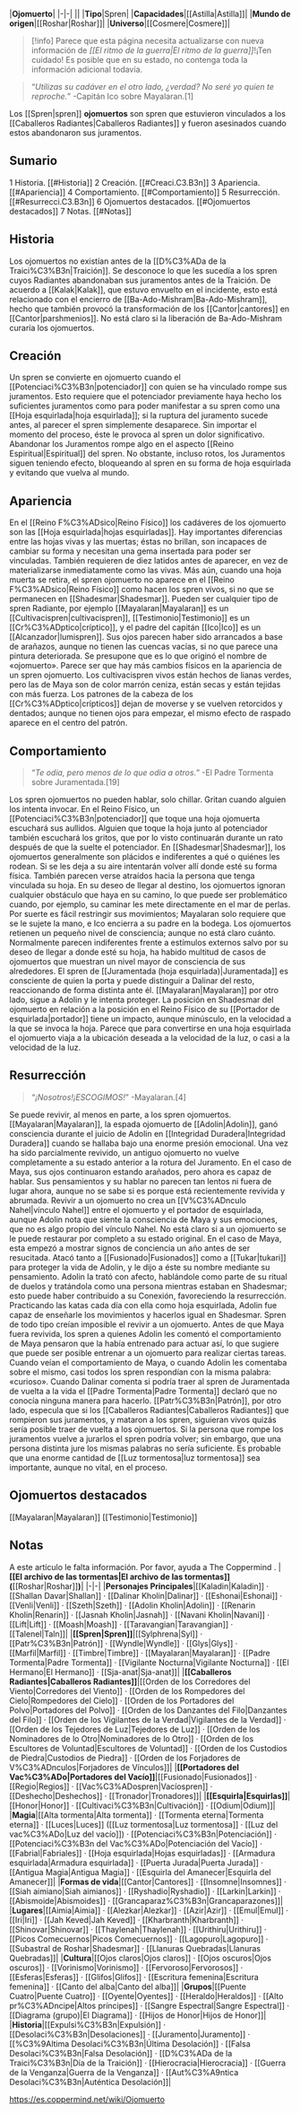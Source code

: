 

|**Ojomuerto**|
|-|-|
||
|**Tipo**|Spren|
|**Capacidades**|[[Astilla\|Astilla]]|
|**Mundo de origen**|[[Roshar\|Roshar]]|
|**Universo**|[[Cosmere\|Cosmere]]|

> [!info] Parece que esta página necesita actualizarse con nueva información de *[[El ritmo de la guerra\|El ritmo de la guerra]]*!¡Ten cuidado! Es posible que en su estado, no contenga toda la información adicional todavía.

>“*Utilizas su cadáver en el otro lado, ¿verdad? No seré yo quien te reproche.*”
\-Capitán Ico sobre Mayalaran.[1]


Los [[Spren\|spren]] **ojomuertos** son spren que estuvieron vinculados a los [[Caballeros Radiantes\|Caballeros Radiantes]] y fueron asesinados cuando estos abandonaron sus juramentos.


## Sumario

1 Historia. [[#Historia]] 
2 Creación. [[#Creaci.C3.B3n]] 
3 Apariencia. [[#Apariencia]] 
4 Comportamiento. [[#Comportamiento]] 
5 Resurrección. [[#Resurrecci.C3.B3n]] 
6 Ojomuertos destacados. [[#Ojomuertos destacados]] 
7 Notas. [[#Notas]] 


## Historia
Los ojomuertos no existían antes de la [[D%C3%ADa de la Traici%C3%B3n\|Traición]]. Se desconoce lo que les sucedía a los spren cuyos Radiantes abandonaban sus juramentos antes de la Traición. De acuerdo a [[Kalak\|Kalak]], que estuvo envuelto en el incidente, esto está relacionado con el encierro de [[Ba-Ado-Mishram\|Ba-Ado-Mishram]], hecho que también provocó la transformación de los [[Cantor\|cantores]] en [[Cantor\|parshmenios]]. No está claro si la liberación de Ba-Ado-Mishram curaría los ojomuertos.

## Creación
Un spren se convierte en ojomuerto cuando el [[Potenciaci%C3%B3n\|potenciador]] con quien se ha vinculado rompe sus juramentos. Esto requiere que el potenciador previamente haya hecho los suficientes juramentos como para poder manifestar a su spren como una [[Hoja esquirlada\|hoja esquirlada]]; si la ruptura del juramento sucede antes, al parecer el spren simplemente desaparece. Sin importar el momento del proceso, éste le provoca al spren un dolor significativo.
Abandonar los Juramentos rompe algo en el aspecto [[Reino Espiritual\|Espiritual]] del spren. No obstante, incluso rotos, los Juramentos siguen teniendo efecto, bloqueando al spren en su forma de hoja esquirlada y evitando que vuelva al mundo.

## Apariencia
En el [[Reino F%C3%ADsico\|Reino Físico]] los cadáveres de los ojomuerto son las [[Hoja esquirlada\|hojas esquirladas]]. Hay importantes diferencias entre las hojas vivas y las muertas; éstas no brillan, son incapaces de cambiar su forma y necesitan una gema insertada para poder ser vinculadas. También requieren de diez latidos antes de aparecer, en vez de materializarse inmediatamente como las vivas. Más aún, cuando una hoja muerta se retira, el spren ojomuerto no aparece en el [[Reino F%C3%ADsico\|Reino Físico]] como hacen los spren vivos, si no que se permanecen en [[Shadesmar\|Shadesmar]].
Pueden ser cualquier tipo de spren Radiante, por ejemplo [[Mayalaran\|Mayalaran]] es un [[Cultivacispren\|cultivacispren]], [[Testimonio\|Testimonio]] es un [[Cr%C3%ADptico\|críptico]], y el padre del capitán [[Ico\|Ico]] es un [[Alcanzador\|lumispren]]. Sus ojos parecen haber sido arrancados a base de arañazos, aunque no tienen las cuencas vacías, si no que parece una pintura deteriorada. Se presupone que es lo que originó el nombre de «ojomuerto».
Parece ser que hay más cambios físicos en la apariencia de un spren ojomuerto. Los cultivacispren vivos están hechos de lianas verdes, pero las de Maya son de color marrón ceniza, están secas y están tejidas con más fuerza. Los patrones de la cabeza de los [[Cr%C3%ADptico\|crípticos]] dejan de moverse y se vuelven retorcidos y dentados; aunque no tienen ojos para empezar, el mismo efecto de raspado aparece en el centro del patrón.

## Comportamiento
>“*Te odia, pero menos de lo que odia a otros.*”
\-El Padre Tormenta sobre Juramentada.[19]


Los spren ojomuertos no pueden hablar, solo chillar. Gritan cuando alguien los intenta invocar. En el Reino Físico, un [[Potenciaci%C3%B3n\|potenciador]] que toque una hoja ojomuerta escuchará sus aullidos. Alguien que toque la hoja junto al potenciador también escuchará los gritos, que por lo visto continuarán durante un rato después de que la suelte el potenciador.
En [[Shadesmar\|Shadesmar]], los ojomuertos generalmente son plácidos e indiferentes a qué o quiénes les rodean. Si se les deja a su aire intentarán volver allí donde esté su forma física. También parecen verse atraídos hacia la persona que tenga vinculada su hoja. En su deseo de llegar al destino, los ojomuertos ignoran cualquier obstáculo que haya en su camino, lo que puede ser problemático cuando, por ejemplo, su caminar les mete directamente en el mar de perlas. Por suerte es fácil restringir sus movimientos; Mayalaran solo requiere que se le sujete la mano, e Ico encierra a su padre en la bodega.
Los ojomuertos retienen un pequeño nivel de consciencia; aunque no está claro cuánto. Normalmente parecen indiferentes frente a estímulos externos salvo por su deseo de llegar a donde esté su hoja, ha habido multitud de casos de ojomuertos que muestran un nivel mayor de consciencia de sus alrededores. El spren de [[Juramentada (hoja esquirlada)\|Juramentada]] es consciente de quien la porta y puede distinguir a Dalinar del resto, reaccionando de forma distinta ante él. [[Mayalaran\|Mayalaran]] por otro lado, sigue a Adolin y le intenta proteger.
La posición en Shadesmar del ojomuerto en relación a la posición en el Reino Físico de su [[Portador de esquirlada\|portador]] tiene un impacto, aunque minúsculo, en la velocidad a la que se invoca la hoja. Parece que para convertirse en una hoja esquirlada el ojomuerto viaja a la ubicación deseada a la velocidad de la luz, o casi a la velocidad de la luz.

## Resurrección
>“*¡Nosotros!¡ESCOGIMOS!*”
\-Mayalaran.[4]


Se puede revivir, al menos en parte, a los spren ojomuertos. [[Mayalaran\|Mayalaran]], la espada ojomuerto de [[Adolin\|Adolin]], ganó consciencia durante el juicio de Adolin en [[Integridad Duradera\|Integridad Duradera]] cuando se hallaba bajo una enorme presión emocional.
Una vez ha sido parcialmente revivido, un antiguo ojomuerto no vuelve completamente a su estado anterior a la rotura del Juramento. En el caso de Maya, sus ojos continuaron estando arañados, pero ahora es capaz de hablar. Sus pensamientos y su hablar no parecen tan lentos ni fuera de lugar ahora, aunque no se sabe si es porque está recientemente revivida y abrumada. Revivir a un ojomuerto no crea un [[V%C3%ADnculo Nahel\|vínculo Nahel]] entre el ojomuerto y el portador de esquirlada, aunque Adolin nota que siente la consciencia de Maya y sus emociones, que no es algo propio del vínculo Nahel. No está claro si a un ojomuerto se le puede restaurar por completo a su estado original.
En el caso de Maya, esta empezó a mostrar signos de conciencia un año antes de ser resucitada. Atacó tanto a [[Fusionado\|Fusionados]] como a [[Tukar\|tukari]] para proteger la vida de Adolin, y le dijo a éste su nombre mediante su pensamiento. Adolin la trató con afecto, hablándole como parte de su ritual de duelos y tratándola como una persona mientras estaban en Shadesmar; esto puede haber contribuido a su Conexión, favoreciendo la resurrección. Practicando las katas cada día con ella como hoja esquirlada, Adolin fue capaz de enseñarle los movimientos y hacerlos igual en Shadesmar.
Spren de todo tipo creían imposible el revivir a un ojomuerto. Antes de que Maya fuera revivida, los spren a quienes Adolin les comentó el comportamiento de Maya pensaron que la había entrenado para actuar así, lo que sugiere que puede ser posible entrenar a un ojomuerto para realizar ciertas tareas. Cuando veían el comportamiento de Maya, o cuando Adolin les comentaba sobre el mismo, casi todos los spren respondían con la misma palabra: «curioso». Cuando Dalinar comenta si podría traer al spren de Juramentada de vuelta a la vida el [[Padre Tormenta\|Padre Tormenta]] declaró que no conocía ninguna manera para hacerlo. [[Patr%C3%B3n\|Patrón]], por otro lado, especula que si los [[Caballeros Radiantes\|Caballeros Radiantes]] que rompieron sus juramentos, y mataron a los spren, siguieran vivos quizás sería posible traer de vuelta a los ojomuertos. Si la persona que rompe los juramentos vuelve a jurarlos el spren podría volver; sin embargo, que una persona distinta jure los mismas palabras no sería suficiente. Es probable que una enorme cantidad de [[Luz tormentosa\|luz tormentosa]] sea importante, aunque no vital, en el proceso.

## Ojomuertos destacados
[[Mayalaran\|Mayalaran]]
[[Testimonio\|Testimonio]]
## Notas

A este artículo le falta información. Por favor, ayuda a The Coppermind .
|**[[El archivo de las tormentas\|El archivo de las tormentas]] (**[[Roshar\|Roshar]]**)**|
|-|-|
|**Personajes Principales**|[[Kaladin\|Kaladin]] · [[Shallan Davar\|Shallan]] · [[Dalinar Kholin\|Dalinar]] · [[Eshonai\|Eshonai]] · [[Venli\|Venli]] · [[Szeth\|Szeth]] · [[Adolin Kholin\|Adolin]] · [[Renarin Kholin\|Renarin]] · [[Jasnah Kholin\|Jasnah]] · [[Navani Kholin\|Navani]] · [[Lift\|Lift]] · [[Moash\|Moash]] · [[Taravangian\|Taravangian]] · [[Talenel\|Taln]]|
|**[[Spren\|Spren]]**|[[Sylphrena\|Syl]] · [[Patr%C3%B3n\|Patrón]] · [[Wyndle\|Wyndle]] · [[Glys\|Glys]] · [[Marfil\|Marfil]] · [[Timbre\|Timbre]] · [[Mayalaran\|Mayalaran]] · [[Padre Tormenta\|Padre Tormenta]] · [[Vigilante Nocturna\|Vigilante Nocturna]] · [[El Hermano\|El Hermano]] · [[Sja-anat\|Sja-anat]]|
|**[[Caballeros Radiantes\|Caballeros Radiantes]]**|[[Orden de los Corredores del Viento\|Corredores del Viento]] · [[Orden de los Rompedores del Cielo\|Rompedores del Cielo]] · [[Orden de los Portadores del Polvo\|Portadores del Polvo]] · [[Orden de los Danzantes del Filo\|Danzantes del Filo]] · [[Orden de los Vigilantes de la Verdad\|Vigilantes de la Verdad]] · [[Orden de los Tejedores de Luz\|Tejedores de Luz]] · [[Orden de los Nominadores de lo Otro\|Nominadores de lo Otro]] · [[Orden de los Escultores de Voluntad\|Escultores de Voluntad]] · [[Orden de los Custodios de Piedra\|Custodios de Piedra]] · [[Orden de los Forjadores de V%C3%ADnculos\|Forjadores de Vínculos]]|
|**[[Portadores del Vac%C3%ADo\|Portadores del Vacío]]**|[[Fusionado\|Fusionados]] · [[Regio\|Regios]] · [[Vac%C3%ADospren\|Vacíospren]] · [[Deshecho\|Deshechos]] · [[Tronador\|Tronadores]]|
|**[[Esquirla\|Esquirlas]]**|[[Honor\|Honor]] · [[Cultivaci%C3%B3n\|Cultivación]] · [[Odium\|Odium]]|
|**Magia**|[[Alta tormenta\|Alta tormenta]] · [[Tormenta eterna\|Tormenta eterna]] · [[Luces\|Luces]] ([[Luz tormentosa\|Luz tormentosa]] · [[Luz del vac%C3%ADo\|Luz del vacío]]) · [[Potenciaci%C3%B3n\|Potenciación]] · [[Potenciaci%C3%B3n del Vac%C3%ADo\|Potenciación del Vacío]] · [[Fabrial\|Fabriales]] · [[Hoja esquirlada\|Hojas esquirladas]] · [[Armadura esquirlada\|Armadura esquirlada]] · [[Puerta Jurada\|Puerta Jurada]] · [[Antigua Magia\|Antigua Magia]] · [[Esquirla del Amanecer\|Esquirla del Amanecer]]|
|**Formas de vida**|[[Cantor\|Cantores]] · [[Insomne\|Insomnes]] · [[Siah aimiano\|Siah aimianos]] · [[Ryshadio\|Ryshadio]] · [[Larkin\|Larkin]] · [[Abismoide\|Abismoides]] · [[Grancaparaz%C3%B3n\|Grancaparazones]]|
|**Lugares**|[[Aimia\|Aimia]] · [[Alezkar\|Alezkar]] · [[Azir\|Azir]] · [[Emul\|Emul]] · [[Iri\|Iri]] · [[Jah Keved\|Jah Keved]] · [[Kharbranth\|Kharbranth]] · [[Shinovar\|Shinovar]] · [[Thaylenah\|Thaylenah]] · [[Urithiru\|Urithiru]] · [[Picos Comecuernos\|Picos Comecuernos]] · [[Lagopuro\|Lagopuro]] · [[Subastral de Roshar\|Shadesmar]] · [[Llanuras Quebradas\|Llanuras Quebradas]]|
|**Cultura**|[[Ojos claros\|Ojos claros]] · [[Ojos oscuros\|Ojos oscuros]] · [[Vorinismo\|Vorinismo]] · [[Fervoroso\|Fervorosos]] · [[Esferas\|Esferas]] · [[Glifos\|Glifos]] · [[Escritura femenina\|Escritura femenina]] · [[Canto del alba\|Canto del alba]]|
|**Grupos**|[[Puente Cuatro\|Puente Cuatro]] · [[Oyente\|Oyentes]] · [[Heraldo\|Heraldos]] · [[Alto pr%C3%ADncipe\|Altos príncipes]] · [[Sangre Espectral\|Sangre Espectral]] · [[Diagrama (grupo)\|El Diagrama]] · [[Hijos de Honor\|Hijos de Honor]]|
|**Historia**|[[Expulsi%C3%B3n\|Expulsión]] · [[Desolaci%C3%B3n\|Desolaciones]] · [[Juramento\|Juramento]] · [[%C3%9Altima Desolaci%C3%B3n\|Última Desolación]] · [[Falsa Desolaci%C3%B3n\|Falsa Desolación]] · [[D%C3%ADa de la Traici%C3%B3n\|Día de la Traición]] · [[Hierocracia\|Hierocracia]] · [[Guerra de la Venganza\|Guerra de la Venganza]] · [[Aut%C3%A9ntica Desolaci%C3%B3n\|Auténtica Desolación]]|



https://es.coppermind.net/wiki/Ojomuerto